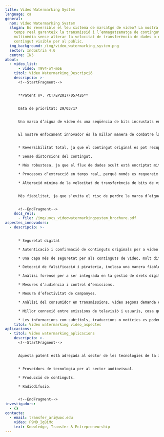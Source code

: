```yaml
---
title: Video Watermarking System
language: ca
general:
  nom: Video Watermarking System
  slogan: És reversible el teu sistema de marcatge de vídeo? La nostra solució en
    temps real garanteix la transmissió i l’emmagatzematge de contingut
    multimèdia sense alterar la velocitat de transferència de dades o el
    contingut visible per al públic.
  img_background: /img/video_watermarking_system.png
  sector: Indústria 4.0
  centre: IN3
about:
  - video_list:
      - video: T9V4-oY-m6E
    titol: Video Watermarking_Descripció
    descripcio: >-
      <!--StartFragment-->


      **Patent nº. PCT/EP2017/057426**


      Data de prioritat: 29/03/17


      Una marca d’aigua de vídeo és una seqüència de bits incrustats en un senyal de vídeo. Són imperceptibles per als sentits humans i només poden ser detectats per dispositius com ara telèfons intel·ligents o tauletes. Una marca d’aigua conté identificadors únics tant de la part de vídeo d’on s’ha extret la marca com de la font de distribució en què es pot acreditar el contingut.


      El nostre enfocament innovador és la millor manera de combatre la manipulació i la falsificació. A més, ofereix un bon equilibri entre capacitat, transparència i velocitat de transferència de bits, amb múltiples avantatges:


      * Reversibilitat total, ja que el contingut original es pot recuperar completament i amb facilitat.

      * Sense distorsions del contingut.

      * Més robustesa, ja que el flux de dades ocult està encriptat mitjançant diverses tecles.

      * Processos d’extracció en temps real, perquè només es requereix la descodificació entròpica, no la descompressió total del vídeo.

      * Alteració mínima de la velocitat de transferència de bits de vídeo.


      Més fiabilitat, ja que s’evita el risc de perdre la marca d’aigua a causa de la compressió.


      <!--EndFragment-->
    docs_rels:
      - file: /img/uocs_videowatermarkingsystem_brochure.pdf
aspectes_innovadors:
  - descripcio: >-
      

      * Seguretat digital 

      * Autenticació i confirmació de continguts originals per a vídeo segons demanda (4K, UHD, HDR, etc.). 

      * Una capa més de seguretat per als continguts de vídeo, molt difícil d’eliminar encara que hi hagi redimensionaments, recompressions, retallades o redigitalitzacions. 

      * Detecció de falsificació i pirateria, inclosa una manera fiable de localitzar la font de la filtració. 

      * Anàlisi forense per a ser integrada en la gestió de drets digitals per a vídeo segons demanda. Anàlisi de mitjans 

      * Mesures d’audiència i control d’emissions. 

      * Mesura d’efectivitat de campanyes. 

      * Anàlisi del consumidor en transmissions, vídeo segons demanda o fins i tot distribució a internet. 

      * Millor connexió entre emissions de televisió i usuaris, cosa que augmenta la participació de l’espectador. Incrustació d’informació 

      * Les informacions com subtítols, traduccions o notícies es poden incrustar en el vídeo.
    titol: Video watermarking video_aspectes
aplicacions:
  - titol: Video watermarking_aplicacions
    descripcio: >-
      <!--StartFragment-->


      Aquesta patent està adreçada al sector de les tecnologies de la informació i la comunicació. Els tipus d’empresa en què es pot utilitzar són: 


      * Proveïdors de tecnologia per al sector audiovisual. 

      * Producció de continguts. 

      * Radiodifusió.


      <!--EndFragment-->
investigadors:
  - {}
contacte:
  - email: transfer_ari@uoc.edu
    video: F9MD_IgBiMc
    text: Knowledge, Transfer & Entrepreneurship
---
```

